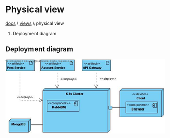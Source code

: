 # Physical view

[docs](../info_docs.md) \ [views](./info_views.md) \ physical view

1. Deployment diagram

## Deployment diagram

![FFT deployment diagram](../images/FFT_DeploymentDiagram.jpg)

